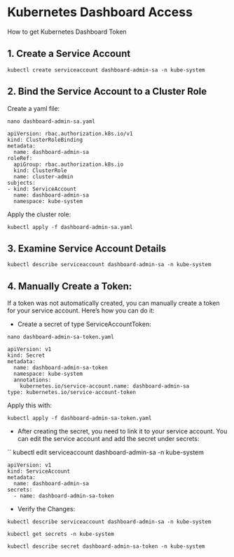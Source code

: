 # Kubernetes Dashboard Access

How to get Kubernetes Dashboard Token

## 1. Create a Service Account

``
kubectl create serviceaccount dashboard-admin-sa -n kube-system
``

## 2. Bind the Service Account to a Cluster Role

Create a yaml file:

``
nano dashboard-admin-sa.yaml
``

```
apiVersion: rbac.authorization.k8s.io/v1
kind: ClusterRoleBinding
metadata:
  name: dashboard-admin-sa
roleRef:
  apiGroup: rbac.authorization.k8s.io
  kind: ClusterRole
  name: cluster-admin
subjects:
- kind: ServiceAccount
  name: dashboard-admin-sa
  namespace: kube-system
```

Apply the cluster role:

``
kubectl apply -f dashboard-admin-sa.yaml
``

## 3. Examine Service Account Details

``
kubectl describe serviceaccount dashboard-admin-sa -n kube-system
``

## 4. Manually Create a Token:
If a token was not automatically created, you can manually create a token for your service account. Here’s how you can do it:

* Create a secret of type ServiceAccountToken:

``
nano dashboard-admin-sa-token.yaml
``

```
apiVersion: v1
kind: Secret
metadata:
  name: dashboard-admin-sa-token
  namespace: kube-system
  annotations:
    kubernetes.io/service-account.name: dashboard-admin-sa
type: kubernetes.io/service-account-token
```

Apply this with:

``
kubectl apply -f dashboard-admin-sa-token.yaml
``
* After creating the secret, you need to link it to your service account. You can edit the service account and add the secret under secrets:

``
kubectl edit serviceaccount dashboard-admin-sa -n kube-system

```
apiVersion: v1
kind: ServiceAccount
metadata:
  name: dashboard-admin-sa
secrets:
  - name: dashboard-admin-sa-token
```

* Verify the Changes:

``
kubectl describe serviceaccount dashboard-admin-sa -n kube-system
``

``
kubectl get secrets -n kube-system
``

``
kubectl describe secret dashboard-admin-sa-token -n kube-system
``
